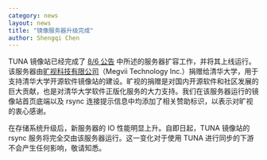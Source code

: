 ```yaml
---
category: news
layout: news
title: "镜像服务器升级完成"
author: Shengqi Chen
---
```


TUNA 镜像站已经完成了 [8/6 公告](/news/nano-allflash/) 中所述的服务器扩容工作，并将其上线运行。该服务器由<a href="https://megvii.com/">旷视科技有限公司</a>（Megvii Technology Inc.）捐赠给清华大学，用于支持清华大学开源软件镜像站的建设。旷视的捐赠是对国内开源软件和社区发展的巨大贡献，也是对清华大学软件正版化服务的大力支持。我们在该服务器运行的镜像站首页底端以及 rsync 连接提示信息中均添加了相关赞助标识，以表示对旷视的衷心感谢。

在存储系统升级后，新服务器的 IO 性能明显上升。自即日起，TUNA 镜像站的 rsync 服务将完全交由该服务器运行。这一变化对于使用 TUNA 进行同步的下游不会产生任何影响，敬请知悉。
